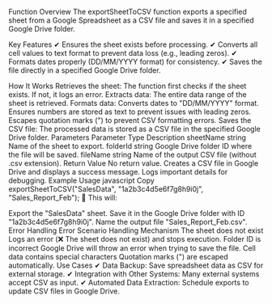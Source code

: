 Function Overview
The exportSheetToCSV function exports a specified sheet from a Google Spreadsheet as a CSV file and saves it in a specified Google Drive folder.

Key Features
✔ Ensures the sheet exists before processing.
✔ Converts all cell values to text format to prevent data loss (e.g., leading zeros).
✔ Formats dates properly (DD/MM/YYYY format) for consistency.
✔ Saves the file directly in a specified Google Drive folder.

How It Works
Retrieves the sheet: The function first checks if the sheet exists. If not, it logs an error.
Extracts data: The entire data range of the sheet is retrieved.
Formats data:
Converts dates to "DD/MM/YYYY" format.
Ensures numbers are stored as text to prevent issues with leading zeros.
Escapes quotation marks (") to prevent CSV formatting errors.
Saves the CSV file: The processed data is stored as a CSV file in the specified Google Drive folder.
Parameters
Parameter	Type	Description
sheetName	string	Name of the sheet to export.
folderId	string	Google Drive folder ID where the file will be saved.
fileName	string	Name of the output CSV file (without .csv extension).
Return Value
No return value.
Creates a CSV file in Google Drive and displays a success message.
Logs important details for debugging.
Example Usage
javascript
Copy
exportSheetToCSV("SalesData", "1a2b3c4d5e6f7g8h9i0j", "Sales_Report_Feb");
📌 This will:

Export the "SalesData" sheet.
Save it in the Google Drive folder with ID "1a2b3c4d5e6f7g8h9i0j".
Name the output file "Sales_Report_Feb.csv".
Error Handling
Error Scenario	Handling Mechanism
The sheet does not exist	Logs an error (❌ The sheet does not exist) and stops execution.
Folder ID is incorrect	Google Drive will throw an error when trying to save the file.
Cell data contains special characters	Quotation marks (") are escaped automatically.
Use Cases
✔ Data Backup: Save spreadsheet data as CSV for external storage.
✔ Integration with Other Systems: Many external systems accept CSV as input.
✔ Automated Data Extraction: Schedule exports to update CSV files in Google Drive.